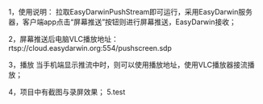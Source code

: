  
1，使用说明：
拉取EasyDarwinPushStream即可运行，采用EasyDarwin服务器，客户端app点击“屏幕推送”按钮则进行屏幕推送，EasyDarwin接收；

2，屏幕推送后电脑VLC播放地址：
rtsp://cloud.easydarwin.org:554/pushscreen.sdp

3，播放
当手机端显示推流中时，则可以使用播放地址，使用VLC播放器接流播放；

4，项目中有截图与录屏效果；
5.test
